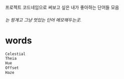 프로젝트 코드네임으로 써보고 싶은 내가 좋아하는 단어들 모음
###### 는 핑계고 그냥 멋있는 단어 메모해두는곳.

# words
```css
Celestial
Theia
Hue
Offset
Haze
```
